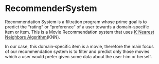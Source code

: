 # RecommenderSystem
Recommendation System is a filtration program whose prime goal is to predict the “rating” or “preference” of a user towards a domain-specific item or item. This is a Movie Recommendation system that uses <a href="https://www.google.com/search?q=k-nearest+neighbors+algorithm&rlz=1C1RXQR_enIN995IN995&oq=k-nearest+neighbors+algorithm&aqs=chrome..69i57.553j0j1&sourceid=chrome&ie=UTF-8">K-Nearest Neighbors Algorithm</a>(KNN).

In our case, this domain-specific item is a movie, therefore the main focus of our recommendation system is to filter and predict only those movies which a user would prefer given some data about the user him or herself.

